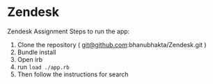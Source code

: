 # Zendesk
Zendesk Assignment
Steps to run the app:
1. Clone the repository ( git@github.com:bhanubhakta/Zendesk.git )
2. Bundle install
3. Open irb
4. run `load ./app.rb`
5. Then follow the instructions for search
